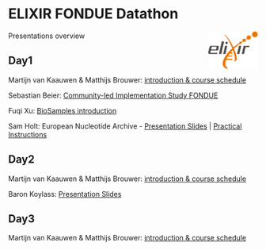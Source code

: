 
# ELIXIR FONDUE Datathon 

<img align="right" src="../program/images/logo_elixir.png" width="100"/>

Presentations overview

## Day1

Martijn van Kaauwen & Matthijs Brouwer: [introduction & course schedule](https://docs.google.com/presentation/d/1LMzVpw9NKpo3zTFb8Nk-fhWoEumsPOku5KJ43qC3bkw/edit?usp=sharing)

Sebastian Beier: [Community-led Implementation Study FONDUE](https://docs.google.com/presentation/d/1oweEYVLnsMqQ1pFHZ_0cQCAXd-ZJkvBBsnyp3A3YMG8/edit#slide=id.gdc088faaba_0_158)

Fuqi Xu: [BioSamples introduction](https://docs.google.com/presentation/d/1I-Kq1Gr4-989MlUt9xtkyIG2_in1gmmd0QBQrD2QhIs/edit?usp=sharing)

Sam Holt: European Nucleotide Archive - [Presentation Slides](https://drive.google.com/file/d/12kONh3kVeRshuRBA7VSE6Qo5yWGYI74C/view?usp=sharing) | [Practical Instructions](https://docs.google.com/document/d/12hiR8imybY68vx9Ks7zvySU3updIxw3VtpU9jYW7_os/edit)


## Day2

Martijn van Kaauwen & Matthijs Brouwer: [introduction & course schedule](https://docs.google.com/presentation/d/1LMzVpw9NKpo3zTFb8Nk-fhWoEumsPOku5KJ43qC3bkw/edit?usp=sharing)

Baron Koylass: [Presentation Slides](https://docs.google.com/presentation/d/1W8va87XGc2mKwWCOMCIFPOt0Jl05BUx_HyuWh00f0Sk/edit?usp=sharing)

## Day3

Martijn van Kaauwen & Matthijs Brouwer: [introduction & course schedule](https://docs.google.com/presentation/d/1LMzVpw9NKpo3zTFb8Nk-fhWoEumsPOku5KJ43qC3bkw/edit?usp=sharing)
